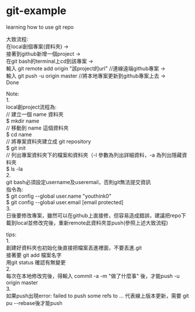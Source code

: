 # git-example
learning how to use git repo


大致流程:  
  在local創個專案(資料夾) ->  
  接著到github新增一個project ->  
  在git bash的terminal上cd到該專案 ->  
  輸入 git remote add origin "該project的url" //連線遠端github專案  ->  
  輸入 git push -u origin master //將本地專案更新到github專案上去 ->  
  Done  

Note:  
1.  
  local創project流程為:  
    // 建立一個 name 資料夾  
    $ mkdir name  
    // 移動到 name 這個資料夾  
    $ cd name  
    // 將專案資料夾建立成 git repository  
    $ git init  
    // 列出專案資料夾下的檔案和資料夾（-l 參數為列出詳細資料，-a 為列出隱藏資料夾  
    $ ls -la  
2.  
  git bash必須設定username及useremail，否則git無法提交資訊  
  指令為:  
    $ git config --global user.name "youthink0"  
    $ git config --global user.email [email protected]  
3.  
  日後要修改專案，雖然可以在github上直接修，但容易造成錯誤，建議把repo下載到local並修改完後，重新remote此資料夾並push(參照上述大致流程)  

tips:  
1.  
  創建好資料夾也初始化後直接把檔案丟進裡面，不要丟進.git  
  接著要 git add 檔案名字  
  用git status 確認有無變更  
2.  
  每次在本地修改完後，得輸入 commit -a -m "做了什麼事" 後，才能push -u origin master  
3.  
  如果push出現error: failed to push some refs to ...  代表線上版本更新，需要 git pu --rebase後才能push  
